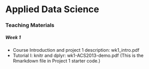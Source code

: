 # Applied Data Science 
### Teaching Materials

##### Week 1
- Course Introduction and project 1 description: wk1_intro.pdf
- Tutorial I: knitr and dplyr: wk1-ACS2013-demo.pdf (This is the Rmarkdown file in Project 1 starter code.)
